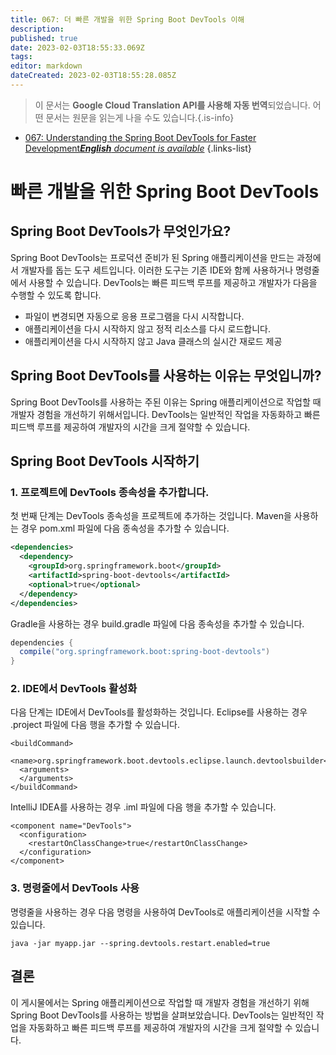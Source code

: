 ```yaml
---
title: 067: 더 빠른 개발을 위한 Spring Boot DevTools 이해
description: 
published: true
date: 2023-02-03T18:55:33.069Z
tags: 
editor: markdown
dateCreated: 2023-02-03T18:55:28.085Z
---
```


> 이 문서는 **Google Cloud Translation API를 사용해 자동 번역**되었습니다.
어떤 문서는 원문을 읽는게 나을 수도 있습니다.{.is-info}



- [067: Understanding the Spring Boot DevTools for Faster Development***English** document is available*](/en/Knowledge-base/Spring-Boot/Learning/067-understanding-the-spring-boot-devtools-for-faster-development)
{.links-list}


# 빠른 개발을 위한 Spring Boot DevTools

## Spring Boot DevTools가 무엇인가요?

Spring Boot DevTools는 프로덕션 준비가 된 Spring 애플리케이션을 만드는 과정에서 개발자를 돕는 도구 세트입니다. 이러한 도구는 기존 IDE와 함께 사용하거나 명령줄에서 사용할 수 있습니다. DevTools는 빠른 피드백 루프를 제공하고 개발자가 다음을 수행할 수 있도록 합니다.

- 파일이 변경되면 자동으로 응용 프로그램을 다시 시작합니다.
- 애플리케이션을 다시 시작하지 않고 정적 리소스를 다시 로드합니다.
- 애플리케이션을 다시 시작하지 않고 Java 클래스의 실시간 재로드 제공

## Spring Boot DevTools를 사용하는 이유는 무엇입니까?

Spring Boot DevTools를 사용하는 주된 이유는 Spring 애플리케이션으로 작업할 때 개발자 경험을 개선하기 위해서입니다. DevTools는 일반적인 작업을 자동화하고 빠른 피드백 루프를 제공하여 개발자의 시간을 크게 절약할 수 있습니다.

## Spring Boot DevTools 시작하기

### 1. 프로젝트에 DevTools 종속성을 추가합니다.

첫 번째 단계는 DevTools 종속성을 프로젝트에 추가하는 것입니다. Maven을 사용하는 경우 pom.xml 파일에 다음 종속성을 추가할 수 있습니다.

```xml
<dependencies>
  <dependency>
    <groupId>org.springframework.boot</groupId>
    <artifactId>spring-boot-devtools</artifactId>
    <optional>true</optional>
  </dependency>
</dependencies>
```

Gradle을 사용하는 경우 build.gradle 파일에 다음 종속성을 추가할 수 있습니다.

```groovy
dependencies {
  compile("org.springframework.boot:spring-boot-devtools")
}
```

### 2. IDE에서 DevTools 활성화

다음 단계는 IDE에서 DevTools를 활성화하는 것입니다. Eclipse를 사용하는 경우 .project 파일에 다음 행을 추가할 수 있습니다.

```
<buildCommand>
  <name>org.springframework.boot.devtools.eclipse.launch.devtoolsbuilder</name>
  <arguments>
  </arguments>
</buildCommand>
```

IntelliJ IDEA를 사용하는 경우 .iml 파일에 다음 행을 추가할 수 있습니다.

```
<component name="DevTools">
  <configuration>
    <restartOnClassChange>true</restartOnClassChange>
  </configuration>
</component>
```

### 3. 명령줄에서 DevTools 사용

명령줄을 사용하는 경우 다음 명령을 사용하여 DevTools로 애플리케이션을 시작할 수 있습니다.

```
java -jar myapp.jar --spring.devtools.restart.enabled=true
```

## 결론

이 게시물에서는 Spring 애플리케이션으로 작업할 때 개발자 경험을 개선하기 위해 Spring Boot DevTools를 사용하는 방법을 살펴보았습니다. DevTools는 일반적인 작업을 자동화하고 빠른 피드백 루프를 제공하여 개발자의 시간을 크게 절약할 수 있습니다.